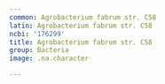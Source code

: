 ```yaml
---
common: Agrobacterium fabrum str. C58
latin: Agrobacterium fabrum str. C58
ncbi: '176299'
title: Agrobacterium fabrum str. C58
group: Bacteria
image: .na.character

---
```

